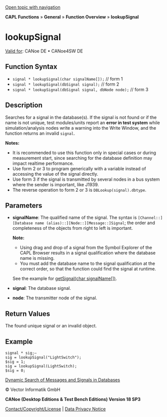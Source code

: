 [Open topic with navigation](../../../../../CANoeDEFamily.htm#Topics/CAPLFunctions/Other/Functions/CAPLfunctionlookupSignal.md)

**CAPL Functions** » **General** » **Function Overview** » **lookupSignal**

# lookupSignal

[Valid for](../../../Shared/FeatureAvailability.md): CANoe DE • CANoe4SW DE

## Function Syntax

- `signal * lookupSignal(char signalName[]);` // form 1
- `signal * lookupSignal(dbSignal signal);` // form 2
- `signal * lookupSignal(dbSignal signal, dbNode node);` // form 3

## Description

Searches for a signal in the database(s). If the signal is not found or if the name is not unique, test modules/units report an **error in test system** while simulation/analysis nodes write a warning into the Write Window, and the function returns an invalid `signal`.

**Notes:**

- It is recommended to use this function only in special cases or during measurement start, since searching for the database definition may impact realtime performance.
- Use form 2 or 3 to program generically with a variable instead of accessing the value of the signal directly.
- Use form 3 if the signal is transmitted by several nodes in a bus system where the sender is important, like J1939.
- The reverse operation to form 2 or 3 is `DBLookup(signal).dbtype`.

## Parameters

- **signalName**: The qualified name of the signal. The syntax is `[Channel::][Database name (alias)::][Node::][Message::]Signal`; the order and completeness of the objects from right to left is important.

  **Note:**

  - Using drag and drop of a signal from the Symbol Explorer of the CAPL Browser results in a signal qualification where the database name is missing.
  - You must add the database name to the signal qualification at the correct order, so that the function could find the signal at runtime.

  See the example for [getSignal(char signalName[])](../../Test/Functions/CAPLfunctionGetSignal.htm).

- **signal**: The database signal.

- **node**: The transmitter node of the signal.

## Return Values

The found unique signal or an invalid object.

## Example

```plaintext
signal * sig;—
sig = lookupSignal("LightSwitch");
$sig = 1;
sig = lookupSignal(LightSwitch);
$sig = 0;
```

[Dynamic Search of Messages and Signals in Databases](../../../Shared/CAPL/General/DynamicSearchMessages.md)

© Vector Informatik GmbH

**CANoe (Desktop Editions & Test Bench Editions) Version 18 SP3**

[Contact/Copyright/License](../../../Shared/ContactCopyrightLicense.md) | [Data Privacy Notice](https://www.vector.com/int/en/company/get-info/privacy-policy/)